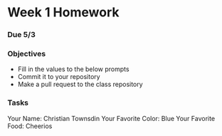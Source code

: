 # Week 1 Homework
### Due 5/3
### Objectives
- Fill in the values to the below prompts
- Commit it to your repository
- Make a pull request to the class repository

### Tasks
Your Name:  Christian Townsdin
Your Favorite Color:  Blue
Your Favorite Food:  Cheerios


